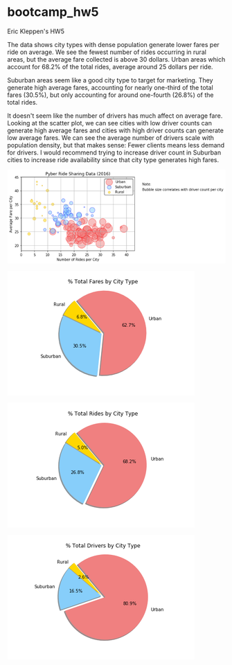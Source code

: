 # bootcamp_hw5
Eric Kleppen's HW5

The data shows city types with dense population generate lower fares per ride on average. We see the fewest number of rides occurring in rural areas, but the average fare collected is above 30 dollars. Urban areas which account for 68.2% of the total rides, average around 25 dollars per ride.

Suburban areas seem like a good city type to target for marketing. They generate high average fares, accounting for nearly one-third of the total fares (30.5%), but only accounting for around one-fourth (26.8%) of the total rides. 

It doesn't seem like the number of drivers has much affect on average fare. Looking at the scatter plot, we can see cities with low driver counts can generate high average fares and cities with high driver counts can generate low average fares. We can see the average number of drivers scale with population density, but that makes sense: Fewer clients means less demand for drivers. I would recommend trying to increase driver count in Suburban cities to increase ride availability since that city type generates high fares. 

![alt text](https://github.com/bendgame/bootcamp_hw5/blob/master/PyberRideSharing.png)

![alt text](https://github.com/bendgame/bootcamp_hw5/blob/master/Total%20Fares.png)

![alt text](https://github.com/bendgame/bootcamp_hw5/blob/master/Total%20rides.png)

![alt text](https://github.com/bendgame/bootcamp_hw5/blob/master/Total%20drivers.png)
